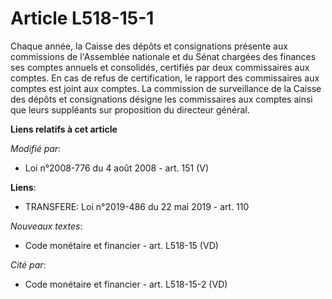 # Article L518-15-1

Chaque année, la Caisse des dépôts et consignations présente aux commissions de l'Assemblée nationale et du Sénat chargées
des finances ses comptes annuels et consolidés, certifiés par deux commissaires aux comptes.  En cas de refus de
certification, le rapport des commissaires aux comptes est joint aux comptes. La commission de surveillance de la Caisse des
dépôts et consignations désigne les commissaires aux comptes ainsi que leurs suppléants sur proposition du directeur général.

**Liens relatifs à cet article**

_Modifié par_:

  - Loi n°2008-776 du 4 août 2008 - art. 151 (V)

**Liens**:

  - TRANSFERE: Loi n°2019-486 du 22 mai 2019 - art. 110

_Nouveaux textes_:

  - Code monétaire et financier - art. L518-15 (VD)

_Cité par_:

  - Code monétaire et financier - art. L518-15-2 (VD)
